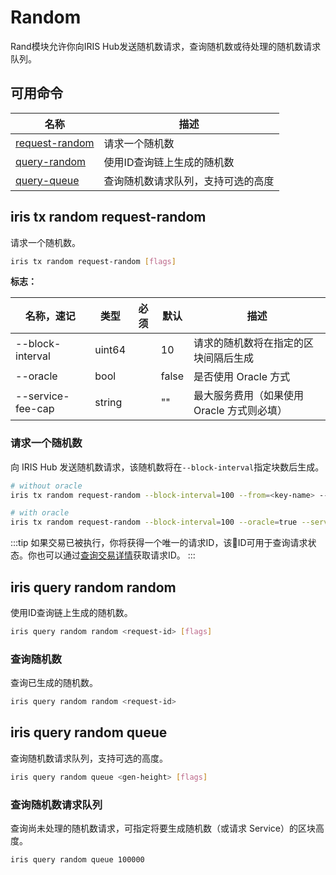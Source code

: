 # Random

Rand模块允许你向IRIS Hub发送随机数请求，查询随机数或待处理的随机数请求队列。

## 可用命令

| 名称                                             | 描述                               |
| ------------------------------------------------ | ---------------------------------- |
| [request-random](#iris-tx-random-request-random) | 请求一个随机数                     |
| [query-random](#iris-query-random-random)        | 使用ID查询链上生成的随机数         |
| [query-queue](#iris-query-random-queue)          | 查询随机数请求队列，支持可选的高度 |

## iris tx random request-random

请求一个随机数。

```bash
iris tx random request-random [flags]
```

**标志：**

| 名称，速记        | 类型   | 必须 | 默认  | 描述                                       |
| ----------------- | ------ | ---- | ----- | ------------------------------------------ |
| --block-interval  | uint64 |      | 10    | 请求的随机数将在指定的区块间隔后生成       |
| --oracle          | bool   |      | false | 是否使用 Oracle 方式                       |
| --service-fee-cap | string |      | ""    | 最大服务费用（如果使用 Oracle 方式则必填） |

### 请求一个随机数

向 IRIS Hub 发送随机数请求，该随机数将在`--block-interval`指定块数后生成。

```bash
# without oracle
iris tx random request-random --block-interval=100 --from=<key-name> --chain-id=irishub --fees=0.3iris

# with oracle
iris tx random request-random --block-interval=100 --oracle=true --service-fee-cap=1iris --from=<key-name> --chain-id=irishub --fees=0.3iris
```

:::tip
如果交易已被执行，你将获得一个唯一的请求ID，该ID可用于查询请求状态。你也可以通过[查询交易详情](./tx.md#iris-query-tx)获取请求ID。
:::

## iris query random random

使用ID查询链上生成的随机数。

```bash
iris query random random <request-id> [flags]
```

### 查询随机数

查询已生成的随机数。

```bash
iris query random random <request-id>
```

## iris query random queue

查询随机数请求队列，支持可选的高度。

```bash
iris query random queue <gen-height> [flags]
```

### 查询随机数请求队列

查询尚未处理的随机数请求，可指定将要生成随机数（或请求 Service）的区块高度。

```bash
iris query random queue 100000
```
